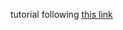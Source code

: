 tutorial following [this link](https://auth0.com/blog/node-js-and-typescript-tutorial-build-a-crud-api/#Improve-TypeScript-Development-Workflow)
